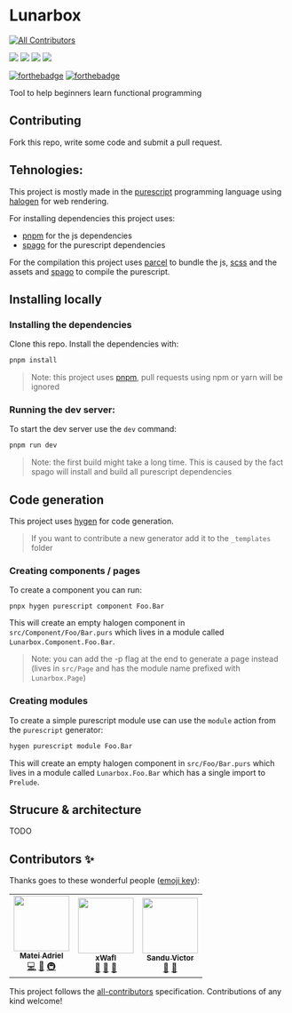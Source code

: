 # Lunarbox

<!-- ALL-CONTRIBUTORS-BADGE:START - Do not remove or modify this section -->

[![All Contributors](https://img.shields.io/badge/all_contributors-3-orange.svg?style=for-the-badge)](#contributors)

<!-- ALL-CONTRIBUTORS-BADGE:END -->

![](https://img.shields.io/github/release-date/Mateiadrielrafael/lunarbox?label=Last%20release&style=for-the-badge) ![](https://img.shields.io/github/v/release/Mateiadrielrafael/lunarbox?style=for-the-badge) ![](https://img.shields.io/github/languages/top/Mateiadrielrafael/lunarbox?color=yellow&style=for-the-badge) ![](https://img.shields.io/github/workflow/status/Mateiadrielrafael/lunarbox/Test%20⛳/develop?style=for-the-badge)

[![forthebadge](https://forthebadge.com/images/badges/built-with-love.svg)](https://forthebadge.com) [![forthebadge](https://forthebadge.com/images/badges/powered-by-water.svg)](https://forthebadge.com)

Tool to help beginners learn functional programming

## Contributing

Fork this repo, write some code and submit a pull request.

## Tehnologies:

This project is mostly made in the [purescript](https://www.purescript.org) programming language using [halogen](https://github.com/purescript-halogen/purescript-halogen) for web rendering.

For installing dependencies this project uses:

- [pnpm](https://pnpm.js.org) for the js dependencies
- [spago](https://github.com/purescript/spago) for the purescript dependencies

For the compilation this project uses [parcel](https://parceljs.org) to bundle the js, [scss](https://sass-lang.com) and the assets and [spago](https://github.com/purescript/spago) to compile the purescript.

## Installing locally

### Installing the dependencies

Clone this repo. Install the dependencies with:

```sh
pnpm install
```

> Note: this project uses [pnpm](https://pnpm.js.org), pull requests using npm or yarn will be ignored

### Running the dev server:

To start the dev server use the `dev` command:

```sh
pnpm run dev
```

> Note: the first build might take a long time. This is caused by the fact spago will install and build all purescript dependencies

## Code generation

This project uses [hygen](http://www.hygen.io/) for code generation.

> If you want to contribute a new generator add it to the `_templates` folder

### Creating components / pages

To create a component you can run:

```
pnpx hygen purescript component Foo.Bar
```

This will create an empty halogen component in `src/Component/Foo/Bar.purs` which lives in a module called `Lunarbox.Component.Foo.Bar`.

> Note: you can add the -p flag at the end to generate a page instead (lives in `src/Page` and has the module name prefixed with `Lunarbox.Page`)

### Creating modules

To create a simple purescript module use can use the `module` action from the `purescript` generator:

```sh
hygen purescript module Foo.Bar
```

This will create an empty halogen component in `src/Foo/Bar.purs` which lives in a module called `Lunarbox.Foo.Bar` which has a single import to `Prelude`.

## Strucure & architecture

TODO

## Contributors ✨

Thanks goes to these wonderful people ([emoji key](https://allcontributors.org/docs/en/emoji-key)):

<!-- ALL-CONTRIBUTORS-LIST:START - Do not remove or modify this section -->
<!-- prettier-ignore-start -->
<!-- markdownlint-disable -->
<table>
  <tr>
    <td align="center"><a href="https://github.com/Mateiadrielrafael"><img src="https://avatars0.githubusercontent.com/u/39400800?v=4" width="100px;" alt=""/><br /><sub><b>Matei Adriel</b></sub></a><br /><a href="https://github.com/Mateiadrielrafael/lunarbox/commits?author=Mateiadrielrafael" title="Code">💻</a> <a href="#design-Mateiadrielrafael" title="Design">🎨</a> <a href="#infra-Mateiadrielrafael" title="Infrastructure (Hosting, Build-Tools, etc)">🚇</a></td>
    <td align="center"><a href="http://xwafl.github.io/portfolio"><img src="https://avatars2.githubusercontent.com/u/35458851?v=4" width="100px;" alt=""/><br /><sub><b>xWafl</b></sub></a><br /><a href="#design-xWafl" title="Design">🎨</a> <a href="#ideas-xWafl" title="Ideas, Planning, & Feedback">🤔</a> <a href="https://github.com/Mateiadrielrafael/lunarbox/commits?author=xWafl" title="Documentation">📖</a></td>
    <td align="center"><a href="https://discordapp.com/users/270972671490129921"><img src="https://avatars0.githubusercontent.com/u/49570123?v=4" width="100px;" alt=""/><br /><sub><b>Sandu Victor</b></sub></a><br /><a href="#design-Vyctor661" title="Design">🎨</a> <a href="#ideas-Vyctor661" title="Ideas, Planning, & Feedback">🤔</a></td>
  </tr>
</table>

<!-- markdownlint-enable -->
<!-- prettier-ignore-end -->

<!-- ALL-CONTRIBUTORS-LIST:END -->

This project follows the [all-contributors](https://github.com/all-contributors/all-contributors) specification. Contributions of any kind welcome!
